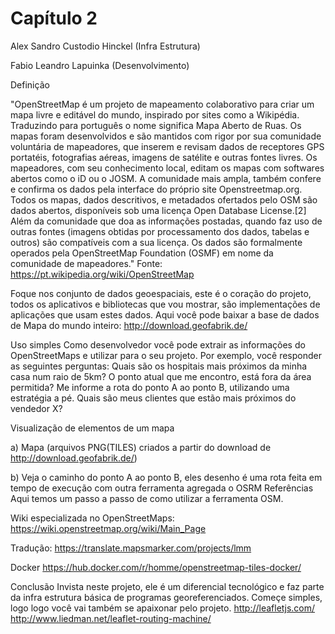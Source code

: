 # Capítulo 2
Alex Sandro Custodio Hinckel (Infra Estrutura)

Fabio Leandro Lapuinka  (Desenvolvimento)

Definição

"OpenStreetMap é um projeto de mapeamento colaborativo para criar um mapa livre e editável do mundo, inspirado por sites como a Wikipédia. 
Traduzindo para português o nome significa Mapa Aberto de Ruas. Os mapas foram desenvolvidos e são mantidos com rigor por sua comunidade  voluntária de mapeadores, que inserem e revisam dados de receptores GPS portatéis, fotografias aéreas, imagens de satélite e outras fontes livres. 
Os mapeadores, com seu conhecimento local, editam os mapas com softwares abertos como o iD ou o JOSM. A comunidade mais ampla, também confere e confirma os dados pela interface do próprio site Openstreetmap.org. 
Todos os mapas, dados descritivos, e metadados ofertados pelo OSM são dados abertos, disponíveis sob uma licença Open Database License.[2] Além da comunidade que doa as informações postadas, quando faz uso de outras fontes (imagens obtidas por processamento dos dados, tabelas e outros) são compatíveis com a sua licença. Os dados são formalmente operados pela OpenStreetMap Foundation (OSMF) em nome da comunidade de mapeadores." 
Fonte: https://pt.wikipedia.org/wiki/OpenStreetMap

Foque nos conjunto de dados geoespaciais, este é o coração do projeto, todos os aplicativos e bibliotecas que vou mostrar, são implementações de aplicações que usam estes dados.
Aqui você pode baixar a base de dados de Mapa do mundo inteiro: http://download.geofabrik.de/

Uso simples
Como  desenvolvedor você pode extrair as informações do OpenStreetMaps e utilizar para o seu projeto. Por exemplo, você responder as seguintes perguntas:
Quais são os hospitais mais próximos da minha casa num raio de 5km?
O ponto atual que me encontro, está fora da área permitida?
Me informe a rota do ponto A ao ponto B, utilizando uma estratégia a pé.
Quais são meus clientes que estão mais próximos do vendedor X?


Visualização de elementos de um mapa

a)	Mapa (arquivos PNG(TILES) criados a partir do download de http://download.geofabrik.de/)

 
b)	Veja o caminho do ponto A ao ponto B, eles desenho é uma rota feita em tempo de execução com outra ferramenta agregada o OSRM
Referências
Aqui temos um passo a passo de como utilizar a ferramenta OSM.

Wiki especializada  no OpenStreetMaps:
https://wiki.openstreetmap.org/wiki/Main_Page

Tradução:
https://translate.mapsmarker.com/projects/lmm

Docker
https://hub.docker.com/r/homme/openstreetmap-tiles-docker/ 

Conclusão
Invista neste projeto, ele é um diferencial tecnológico e faz parte da infra estrutura básica de programas georeferenciados. 
Começe simples, logo logo você vai também se apaixonar pelo projeto.
http://leafletjs.com/
http://www.liedman.net/leaflet-routing-machine/
 
